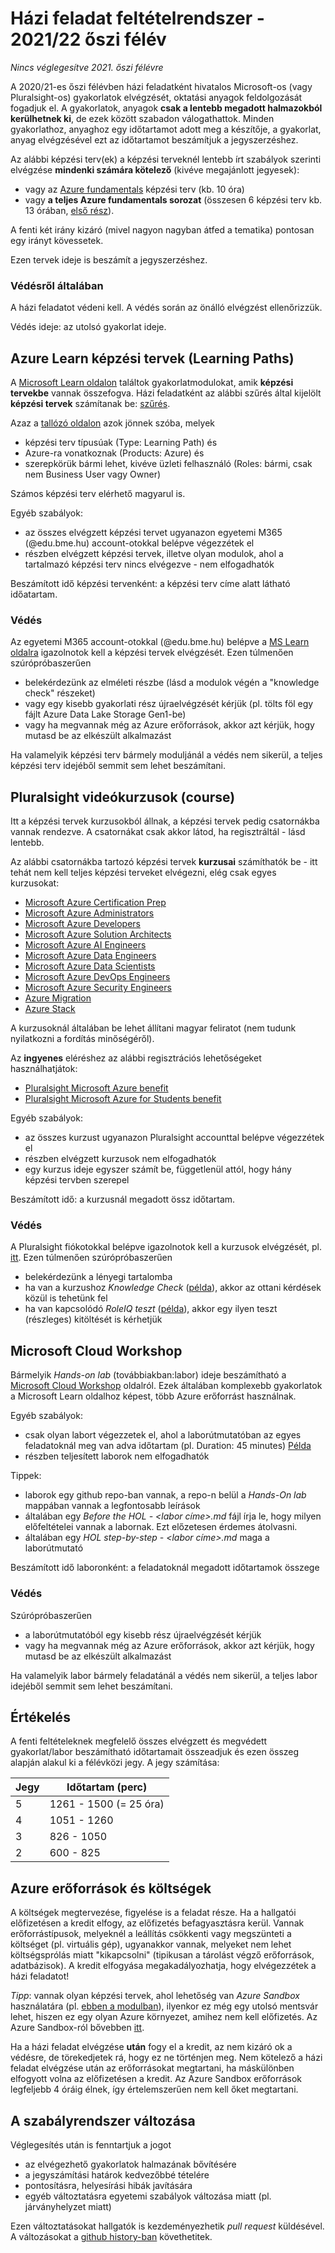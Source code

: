 # Házi feladat feltételrendszer - 2021/22 őszi félév

*Nincs véglegesítve 2021. őszi félévre*

A 2020/21-es őszi félévben házi feladatként hivatalos Microsoft-os (vagy Pluralsight-os) gyakorlatok elvégzését, oktatási anyagok feldolgozását fogadjuk el. A gyakorlatok, anyagok **csak a lentebb megadott halmazokból kerülhetnek ki**, de ezek között szabadon válogathattok. Minden gyakorlathoz, anyaghoz egy időtartamot adott meg a készítője, a gyakorlat, anyag elvégzésével ezt az időtartamot beszámítjuk a jegyszerzéshez. 

Az alábbi képzési terv(ek) a képzési terveknél lentebb írt szabályok szerinti elvégzése **mindenki számára kötelező**  (kivéve megajánlott jegyesek): 

- vagy az [Azure fundamentals](https://docs.microsoft.com/en-us/learn/paths/azure-fundamentals/) képzési terv (kb. 10 óra)
- vagy **a teljes Azure fundamentals sorozat** (összesen 6 képzési terv kb. 13 órában, [első rész](https://docs.microsoft.com/en-us/learn/paths/az-900-describe-cloud-concepts/)).

A fenti két irány kizáró (mivel nagyon nagyban átfed a tematika) pontosan egy irányt kövessetek.

Ezen tervek ideje is beszámít a jegyszerzéshez.

### Védésről általában

A házi feladatot védeni kell. A védés során az önálló elvégzést ellenőrizzük.

Védés ideje: az utolsó gyakorlat ideje.

## Azure Learn képzési tervek (Learning Paths)

A [Microsoft Learn oldalon](https://docs.microsoft.com/hu-hu/learn/) találtok gyakorlatmodulokat, amik **képzési tervekbe** vannak összefogva. Házi feladatként az alábbi szűrés által kijelölt **képzési tervek** számítanak be: [szűrés](https://docs.microsoft.com/en-us/learn/browse/?products=azure&resource_type=learning%20path&roles=administrator%2Cai-engineer%2Cmaker%2Cbusiness-analyst%2Cdata-analyst%2Cdata-engineer%2Cdata-scientist%2Cdatabase-administrator%2Cdeveloper%2Cdevops-engineer%2Cfunctional-consultant%2Csecurity-engineer%2Csolution-architect%2Cstudent%2Ctechnology-manager).

Azaz a [tallózó oldalon](https://docs.microsoft.com/en-us/learn/browse/) azok jönnek szóba, melyek
- képzési terv típusúak (Type: Learning Path) és
- Azure-ra vonatkoznak (Products: Azure) és
- szerepkörük bármi lehet, kivéve üzleti felhasználó (Roles: bármi, csak nem Business User vagy Owner)

Számos képzési terv elérhető magyarul is.

Egyéb szabályok:

- az összes elvégzett képzési tervet ugyanazon egyetemi M365 (@edu.bme.hu) account-otokkal belépve végezzétek el
- részben elvégzett képzési tervek, illetve olyan modulok, ahol a tartalmazó képzési terv nincs elvégezve - nem elfogadhatók

Beszámított idő képzési tervenként: a képzési terv címe alatt látható időatartam.

### Védés

Az egyetemi M365 account-otokkal (@edu.bme.hu) belépve a [MS Learn oldalra](https://docs.microsoft.com/hu-hu/learn/) igazolnotok kell a képzési tervek elvégzését.
Ezen túlmenően szúrópróbaszerűen 
  - belekérdezünk az elméleti részbe (lásd a modulok végén a "knowledge check" részeket) 
  - vagy egy kisebb gyakorlati rész újraelvégzését kérjük (pl. tölts föl egy fájlt Azure Data Lake Storage Gen1-be)
  - vagy ha megvannak még az Azure erőforrások, akkor azt kérjük, hogy mutasd be az elkészült alkalmazást

Ha valamelyik képzési terv bármely moduljánál a védés nem sikerül, a teljes képzési terv idejéből semmit sem lehet beszámítani.

## Pluralsight videókurzusok (course)

Itt a képzési tervek kurzusokból állnak, a képzési tervek pedig csatornákba vannak rendezve. A csatornákat csak akkor látod, ha regisztráltál - lásd lentebb.

Az alábbi csatornákba tartozó képzési tervek **kurzusai** számíthatók be - itt tehát nem kell teljes képzési terveket elvégezni, elég csak egyes kurzusokat:

- [Microsoft Azure Certification Prep](https://app.pluralsight.com/channels/details/418ec20a-85fe-4473-baa0-f75853cbc19c)
- [Microsoft Azure Administrators](https://app.pluralsight.com/channels/details/1690f926-ddd5-4b0d-80bd-4c3be2f821f1)
- [Microsoft Azure Developers](https://app.pluralsight.com/channels/details/a7669348-a683-4da6-9cdf-07b19abb9c3e)
- [Microsoft Azure Solution Architects](https://app.pluralsight.com/channels/details/acdf22f8-4ab6-4ec9-bbe4-acca6e48bc31)
- [Microsoft Azure AI Engineers](https://app.pluralsight.com/channels/details/48b5cafe-e3a5-4fc7-bde1-7a0f507d1887)
- [Microsoft Azure Data Engineers](https://app.pluralsight.com/channels/details/cee119b6-f1cb-4c5f-ae1e-88fa7e728b96)
- [Microsoft Azure Data Scientists](https://app.pluralsight.com/channels/details/eff69aa8-8892-41dc-934d-de26565472c1)
- [Microsoft Azure DevOps Engineers](https://app.pluralsight.com/channels/details/46aa40c5-1342-477f-8d49-122caceb6cbc)
- [Microsoft Azure Security Engineers](https://app.pluralsight.com/channels/details/fc63a001-4578-484a-b55e-3242446fd8b1)
- [Azure Migration](https://app.pluralsight.com/channels/details/437a2aca-392e-4c0a-9058-aa814aed6c05)
- [Azure Stack](https://app.pluralsight.com/channels/details/229ffdbc-ce2c-4e1c-8274-5d2bb8727bce)

A kurzusoknál általában be lehet állítani magyar feliratot (nem tudunk nyilatkozni a fordítás minőségéről).

Az **ingyenes** eléréshez az alábbi regisztrációs lehetőségeket használhatjátok:

- [Pluralsight Microsoft Azure benefit](https://help.pluralsight.com/help/microsoft-azure-courses)
- [Pluralsight Microsoft Azure for Students benefit](https://help.pluralsight.com/help/microsoft-azure-for-students)

Egyéb szabályok:

- az összes kurzust ugyanazon Pluralsight accounttal belépve végezzétek el
- részben elvégzett kurzusok nem elfogadhatók
- egy kurzus ideje egyszer számít be, függetlenül attól, hogy hány képzési tervben szerepel

Beszámított idő: a kurzusnál megadott össz időtartam.

### Védés

A Pluralsight fiókotokkal belépve igazolnotok kell a kurzusok elvégzését, pl. [itt](https://app.pluralsight.com/library/history). Ezen túlmenően szúrópróbaszerűen

  - belekérdezünk a lényegi tartalomba
  - ha van a kurzushoz *Knowledge Check* ([példa](https://app.pluralsight.com/library/courses/microsoft-azure-subscriptions-managing/learning-check)), akkor az ottani kérdések közül is tehetünk fel
  - ha van kapcsolódó *RoleIQ teszt* ([példa](https://app.pluralsight.com/roleiq/roles/9bb6d491-d1a8-4f76-be35-f453851c268d)), akkor egy ilyen teszt (részleges) kitöltését is kérhetjük

## Microsoft Cloud Workshop

Bármelyik *Hands-on lab* (továbbiakban:labor) ideje beszámítható a [Microsoft Cloud Workshop](https://microsoftcloudworkshop.com/) oldalról. Ezek általában komplexebb gyakorlatok a Microsoft Learn oldalhoz képest, több Azure erőforrást használnak. 

Egyéb szabályok:
- csak olyan labort végezzetek el, ahol a laborútmutatóban az egyes feladatoknál meg van adva időtartam (pl. Duration: 45 minutes) [Példa](assets/mcw_duration.png)
- részben teljesített laborok nem elfogadhatók

Tippek:
- laborok egy github repo-ban vannak, a repo-n belül a *Hands-On lab* mappában vannak a legfontosabb leírások
- általában egy *Before the HOL - <labor címe>.md* fájl írja le, hogy milyen előfeltételei vannak a labornak. Ezt előzetesen érdemes átolvasni.
- általában egy *HOL step-by-step - <labor címe>.md* maga a laborútmutató

Beszámított idő laboronként: a feladatoknál megadott időtartamok összege

### Védés
Szúrópróbaszerűen 
  - a laborútmutatóból egy kisebb rész újraelvégzését kérjük
  - vagy ha megvannak még az Azure erőforrások, akkor azt kérjük, hogy mutasd be az elkészült alkalmazást

Ha valamelyik labor bármely feladatánál a védés nem sikerül, a teljes labor idejéből semmit sem lehet beszámítani.

## Értékelés

A fenti feltételeknek megfelelő összes elvégzett és megvédett gyakorlat/labor beszámítható időtartamait összeadjuk és ezen összeg alapján alakul ki a félévközi jegy. A jegy számítása:

| Jegy          | Időtartam (perc)      |
| ------------- | ----------------------|
| 5             | 1261 - 1500 (= 25 óra)|
| 4             | 1051 - 1260           |
| 3             | 826 - 1050            |
| 2             | 600 - 825             |

## Azure erőforrások és költségek

A költségek megtervezése, figyelése is a feladat része. Ha a hallgatói előfizetésen a kredit elfogy, az előfizetés befagyasztásra kerül. Vannak erőforrástípusok, melyeknél a leállítás csökkenti vagy megszünteti a költséget (pl. virtuális gép), ugyanakkor vannak, melyeket nem lehet költségsprólás miatt "kikapcsolni" (tipikusan a tárolást végző erőforrások, adatbázisok). A kredit elfogyása megakadályozhatja, hogy elvégezzétek a házi feladatot!

*Tipp*: vannak olyan képzési tervek, ahol lehetőség van *Azure Sandbox* használatára (pl. [ebben a modulban](https://docs.microsoft.com/en-us/learn/modules/create-cosmos-db-for-scale/2-create-an-account)), ilyenkor ez még egy utolsó mentsvár lehet, hiszen ez egy olyan Azure környezet, amihez nem kell előfizetés. Az Azure Sandbox-ról bővebben [itt](https://docs.microsoft.com/en-us/learn/support/?pivots=sandbox).

Ha a házi feladat elvégzése **után** fogy el a kredit, az nem kizáró ok a védésre, de törekedjetek rá, hogy ez ne történjen meg. Nem kötelező a házi feladat elvégzése után az erőforrásokat megtartani, ha máskülönben elfogyott volna az előfizetésen a kredit. Az Azure Sandbox erőforrások legfeljebb 4 óráig élnek, így értelemszerűen nem kell őket megtartani.

## A szabályrendszer változása

Véglegesítés után is fenntartjuk a jogot
- az elvégezhető gyakorlatok halmazának bővítésére
- a jegyszámítási határok kedvezőbbé tételére
- pontosításra, helyesírási hibák javítására
- egyéb változtatásra egyetemi szabályok változása miatt (pl. járványhelyzet miatt)

Ezen változtatásokat hallgatók is kezdeményezhetik *pull request* küldésével.
A változásokat a [github history-ban](/commits/master/gyakpontrendszer.md) követhetitek.
